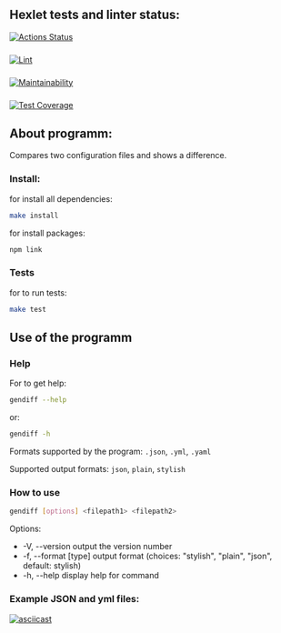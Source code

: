 ## Hexlet tests and linter status:
[![Actions Status](https://github.com/ovsy1/frontend-project-lvl2/workflows/hexlet-check/badge.svg)](https://github.com/ovsy1/frontend-project-lvl2/actions)
###
[![Lint](https://github.com/ovsy1/frontend-project-lvl2/actions/workflows/testAndLint.yml/badge.svg)](https://github.com/ovsy1/frontend-project-lvl2/actions/workflows/testAndLint.yml) 
###
[![Maintainability](https://api.codeclimate.com/v1/badges/023370f3d8d2c9eda9f2/maintainability)](https://codeclimate.com/github/ovsy1/frontend-project-lvl2/maintainability)
###
[![Test Coverage](https://api.codeclimate.com/v1/badges/023370f3d8d2c9eda9f2/test_coverage)](https://codeclimate.com/github/ovsy1/frontend-project-lvl2/test_coverage)

## About programm:

Compares two configuration files and shows a difference.

### Install:

for install all dependencies:
```sh
make install
```
for install packages:
```sh
npm link
```

### Tests

for to run tests:
```sh
make test
```

## Use of the programm

### Help

For to get help:
```sh
gendiff --help
```
or:
```sh 
gendiff -h
```
Formats supported by the program:
`.json`, `.yml`, `.yaml`

Supported output formats:
`json`, `plain`, `stylish`

### How to use
```sh
gendiff [options] <filepath1> <filepath2>
```

Options:
* -V, --version             output the version number
* -f, --format [type]       output format (choices: "stylish", "plain", "json", default: stylish)
* -h, --help                display help for command

### Example JSON and yml files:
[![asciicast](https://asciinema.org/a/461793.svg)](https://asciinema.org/a/461793)